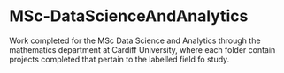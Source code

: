 # MSc-DataScienceAndAnalytics
Work completed for the MSc Data Science and Analytics through the mathematics department at Cardiff University, where each folder contain projects completed that pertain to the labelled field fo study.
